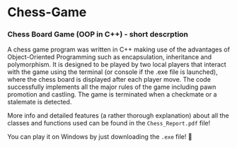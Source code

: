 # Chess-Game
### Chess Board Game (OOP in C++) - short descrption

A chess game program was written in C++ making use of the advantages of Object-Oriented Programming such as encapsulation, inheritance and polymorphism. It is designed to be played by two local players that interact with the game using the terminal (or console if the .exe file is launched), where the chess board is displayed after each player move. The code successfully implements all the major rules of the game including pawn promotion and castling. The game is terminated when a checkmate or a stalemate is detected.  

More info and detailed features (a rather thorough explanation) about all the classes and functions used can be found in the `Chess_Report.pdf` file!

You can play it on Windows by just downloading the `.exe` file! 🤩
